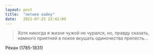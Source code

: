```yaml
---
layout: post
title:  "летнее хайку"
date:   2021-07-25 22:42:09
---
```


> Хотя никогда
> я жизни чужой не чурался,
> но, правду сказать,
> намного приятней в покое
> вкушать одиночества прелесть...

Рёкан (1785-1831)


